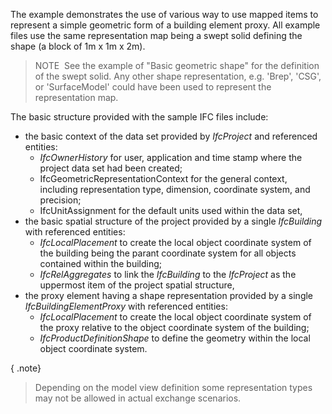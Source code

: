 The example demonstrates the use of various way to use mapped items to represent a simple geometric form of a building element proxy. All example files use the same representation map being a swept solid defining the shape (a block of 1m x 1m x 2m).

> NOTE&nbsp; See the example of "Basic geometric shape" for the definition of the swept solid. Any other shape representation, e.g. 'Brep', 'CSG', or 'SurfaceModel' could have been used to represent the representation map.

The basic structure provided with the sample IFC files include:

* the basic context of the data set provided by _IfcProject_ and referenced entities: 
    * _IfcOwnerHistory_ for user, application and time stamp where the project data set had been created; 
    * IfcGeometricRepresentationContext for the general context, including representation type, dimension, coordinate system, and precision; 
    * IfcUnitAssignment for the default units used within the data set,  
* the basic spatial structure of the project provided by a single _IfcBuilding_ with referenced entities: 
    *  _IfcLocalPlacement_ to create the local object coordinate system of the building being the parant coordinate system for all objects contained within the building; 
    *  _IfcRelAggregates_ to link the _IfcBuilding_ to the _IfcProject_ as the uppermost item of the project spatial structure,  
* the proxy element having a shape representation provided by a single _IfcBuildingElementProxy_ with referenced entities: 
    *  _IfcLocalPlacement_ to create the local object coordinate system of the proxy relative to the object coordinate system of the building; 
    *  _IfcProductDefinitionShape_ to define the geometry within the local object coordinate system.  

{ .note}
> Depending on the model view definition some representation types may not be allowed in actual exchange scenarios.